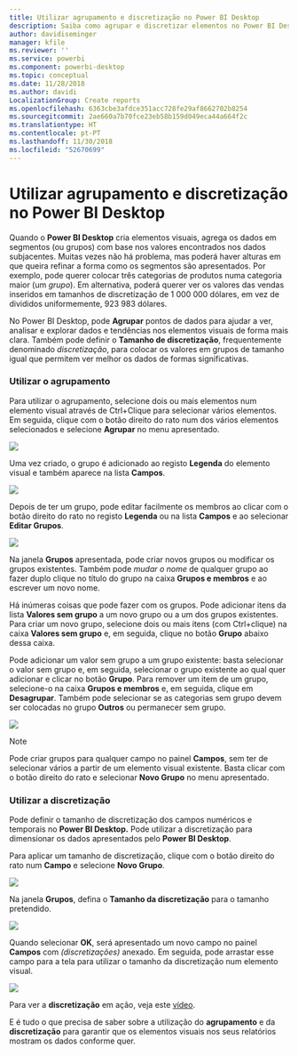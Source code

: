 ```yaml
---
title: Utilizar agrupamento e discretização no Power BI Desktop
description: Saiba como agrupar e discretizar elementos no Power BI Desktop
author: davidiseminger
manager: kfile
ms.reviewer: ''
ms.service: powerbi
ms.component: powerbi-desktop
ms.topic: conceptual
ms.date: 11/28/2018
ms.author: davidi
LocalizationGroup: Create reports
ms.openlocfilehash: 6363cbe3afdce351acc728fe29af8662702b8254
ms.sourcegitcommit: 2ae660a7b70fce23eb58b159d049eca44a664f2c
ms.translationtype: HT
ms.contentlocale: pt-PT
ms.lasthandoff: 11/30/2018
ms.locfileid: "52670699"
---
```

# <a name="use-grouping-and-binning-in-power-bi-desktop"></a>Utilizar agrupamento e discretização no Power BI Desktop
Quando o **Power BI Desktop** cria elementos visuais, agrega os dados em segmentos (ou grupos) com base nos valores encontrados nos dados subjacentes. Muitas vezes não há problema, mas poderá haver alturas em que queira refinar a forma como os segmentos são apresentados. Por exemplo, pode querer colocar três categorias de produtos numa categoria maior (um *grupo*). Em alternativa, poderá querer ver os valores das vendas inseridos em tamanhos de discretização de 1 000 000 dólares, em vez de divididos uniformemente, 923 983 dólares.

No Power BI Desktop, pode **Agrupar** pontos de dados para ajudar a ver, analisar e explorar dados e tendências nos elementos visuais de forma mais clara. Também pode definir o **Tamanho de discretização**, frequentemente denominado *discretização*, para colocar os valores em grupos de tamanho igual que permitem ver melhor os dados de formas significativas.

### <a name="using-grouping"></a>Utilizar o agrupamento
Para utilizar o agrupamento, selecione dois ou mais elementos num elemento visual através de Ctrl+Clique para selecionar vários elementos. Em seguida, clique com o botão direito do rato num dos vários elementos selecionados e selecione **Agrupar** no menu apresentado.

![](media/desktop-grouping-and-binning/grouping-binning_1.png)

Uma vez criado, o grupo é adicionado ao registo **Legenda** do elemento visual e também aparece na lista **Campos**.

![](media/desktop-grouping-and-binning/grouping-binning_2.png)

Depois de ter um grupo, pode editar facilmente os membros ao clicar com o botão direito do rato no registo **Legenda** ou na lista **Campos** e ao selecionar **Editar Grupos**.

![](media/desktop-grouping-and-binning/grouping-binning_3.png)

Na janela **Grupos** apresentada, pode criar novos grupos ou modificar os grupos existentes. Também pode *mudar o nome* de qualquer grupo ao fazer duplo clique no título do grupo na caixa **Grupos e membros** e ao escrever um novo nome.

Há inúmeras coisas que pode fazer com os grupos. Pode adicionar itens da lista **Valores sem grupo** a um novo grupo ou a um dos grupos existentes. Para criar um novo grupo, selecione dois ou mais itens (com Ctrl+clique) na caixa **Valores sem grupo** e, em seguida, clique no botão **Grupo** abaixo dessa caixa.

Pode adicionar um valor sem grupo a um grupo existente: basta selecionar o valor sem grupo e, em seguida, selecionar o grupo existente ao qual quer adicionar e clicar no botão **Grupo**. Para remover um item de um grupo, selecione-o na caixa **Grupos e membros** e, em seguida, clique em **Desagrupar**. Também pode selecionar se as categorias sem grupo devem ser colocadas no grupo **Outros** ou permanecer sem grupo.

![](media/desktop-grouping-and-binning/grouping-binning_4.png)

> [!NOTE]
> Pode criar grupos para qualquer campo no painel **Campos**, sem ter de selecionar vários a partir de um elemento visual existente. Basta clicar com o botão direito do rato e selecionar **Novo Grupo** no menu apresentado.
> 
> 

### <a name="using-binning"></a>Utilizar a discretização
Pode definir o tamanho de discretização dos campos numéricos e temporais no **Power BI Desktop.** Pode utilizar a discretização para dimensionar os dados apresentados pelo **Power BI Desktop**.

Para aplicar um tamanho de discretização, clique com o botão direito do rato num **Campo** e selecione **Novo Grupo**.

![](media/desktop-grouping-and-binning/grouping-binning_5.png)

Na janela **Grupos**, defina o **Tamanho da discretização** para o tamanho pretendido.

![](media/desktop-grouping-and-binning/grouping-binning_6.png)

Quando selecionar **OK**, será apresentado um novo campo no painel **Campos** com *(discretizações)* anexado. Em seguida, pode arrastar esse campo para a tela para utilizar o tamanho da discretização num elemento visual.

![](media/desktop-grouping-and-binning/grouping-binning_7.png)

Para ver a **discretização** em ação, veja este [vídeo](https://www.youtube.com/watch?v=BRvdZSfO0DY).

E é tudo o que precisa de saber sobre a utilização do **agrupamento** e da **discretização** para garantir que os elementos visuais nos seus relatórios mostram os dados conforme quer.


